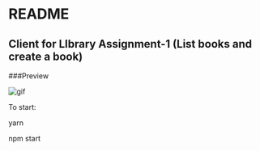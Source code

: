 # README #

## Client for LIbrary Assignment-1 (List books and create a book) ##

###Preview

![gif](https://github.com/Rohanhacker/librarysystem/blob/master/demo/small.gif?raw=true)



To start:

yarn

npm start
